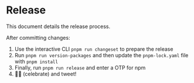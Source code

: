 # Release

This document details the release process.

After committing changes:

1. Use the interactive CLI `pnpm run changeset` to prepare the release
2. Run `pnpm run version-packages` and then update the `pnpm-lock.yaml` file with `pnpm install`
3. Finally, run `pnpm run release` and enter a OTP for npm
4. 🎉🍻 (celebrate) and tweet!
